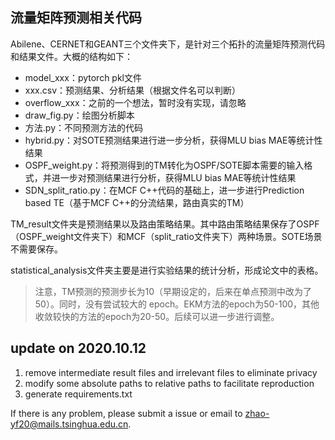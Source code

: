 ## 流量矩阵预测相关代码

Abilene、CERNET和GEANT三个文件夹下，是针对三个拓扑的流量矩阵预测代码和结果文件。大概的结构如下：

* model_xxx：pytorch pkl文件
* xxx.csv：预测结果、分析结果（根据文件名可以判断）
* overflow_xxx：之前的一个想法，暂时没有实现，请忽略
* draw_fig.py：绘图分析脚本
* 方法.py：不同预测方法的代码
* hybrid.py：对SOTE预测结果进行进一步分析，获得MLU bias MAE等统计性结果
* OSPF_weight.py：将预测得到的TM转化为OSPF/SOTE脚本需要的输入格式，并进一步对预测结果进行分析，获得MLU bias MAE等统计性结果
* SDN_split_ratio.py：在MCF C++代码的基础上，进一步进行Prediction based TE（基于MCF C++的分流结果，路由真实的TM）



TM_result文件夹是预测结果以及路由策略结果。其中路由策略结果保存了OSPF（OSPF_weight文件夹下）和MCF（split_ratio文件夹下）两种场景。SOTE场景不需要保存。



statistical_analysis文件夹主要是进行实验结果的统计分析，形成论文中的表格。



>注意，TM预测的预测步长为10（早期设定的，后来在单点预测中改为了50）。同时，没有尝试较大的 epoch。EKM方法的epoch为50-100，其他收敛较快的方法的epoch为20-50。后续可以进一步进行调整。

## update on 2020.10.12

1. remove intermediate result files and irrelevant files to eliminate privacy 
2. modify some absolute paths to relative paths to facilitate reproduction
3. generate requirements.txt

If there is any problem, please submit a issue or email to zhao-yf20@mails.tsinghua.edu.cn.
